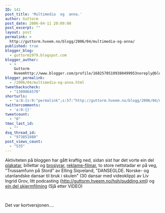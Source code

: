 ```yaml
---
ID: 141
post_title: 'Multimedia  og  anna.'
author: Guttorm
post_date: 2006-04-11 20:09:00
post_excerpt: ""
layout: post
permalink: >
  http://guttorm.hveem.no/blogg/2006/04/multimedia-og-anna/
published: true
blogger_blog:
  - guttorm1979.blogspot.com
blogger_author:
  - >
    Guttorm
    Hveemhttp://www.blogger.com/profile/16825705109380499953noreply@blogger.com
blogger_permalink:
  - /2006/04/multimedia-og-anna.html
tweetbackscheck:
  - "1309864570"
shorturls:
  - 'a:8:{s:9:"permalink";s:57:"http://guttorm.hveem.no/blogg/2006/04/multimedia-og-anna/";s:7:"tinyurl";s:25:"http://tinyurl.com/aube5z";s:4:"isgd";s:17:"http://is.gd/gUTn";s:5:"bitly";s:18:"http://bit.ly/Co3q";s:5:"snipr";s:22:"http://snipr.com/akqjl";s:5:"snurl";s:22:"http://snurl.com/akqjl";s:7:"snipurl";s:24:"http://snipurl.com/akqjl";s:4:"trim";s:17:"http://tr.im/cipr";}'
twittercomments:
  - 'a:0:{}'
tweetcount:
  - "0"
tmac_last_id:
  - ""
dsq_thread_id:
  - "973851080"
post_views_count:
  - "535"
---
```

<p>Aktiviteten p&aring; bloggen har g&aring;tt kraftig ned, sidan sist har det vorte ein del <a href="http://guttorm.hveem.no/hsh/index.php?thumbnail=vk06%2Fvk2006-prog-kveld-m-artistar3.jpg">plakatar</a>, billettar og <a href="http://guttorm.hveem.no/hsh/index.php?path=evu/">brosjyrar</a>, <a href="http://www.snu.as/cgi-bin/WebObjects.exe/snu.woa/wa/DAStoryListActions/selectPage?xl=&contentID=2&langID=1&pageID=298">reklame-filmar</a>, to store nettstadar er p&aring; veg, &quot;Trussamfunn p&aring; Stord&quot; av Elling Siqveland, &quot;DANSEGLDE. Norske- og utanlandske dansar til bruk i skulen&quot; (30 dansar med videoklipp) av Liv Ingrid Grov, litt podcasting (<a href="http://guttorm.hveem.no/hsh/pudding.xml">http://guttorm.hveem.no/hsh/pudding.xml</a>) og <a href="http://www.hsh.no/brukerstotte/">ein del skjermfilming</a> (Sj&aring; etter VIDEO)</p><br /><p>Det var kortversjonen....</p>